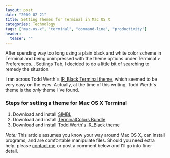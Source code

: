 ```yaml
---
layout: post
date: "2009-02-21"
title: Setting Themes for Terminal in Mac OS X
categories: Technology
tags: ["mac-os-x", "terminal", "command-line", "productivity"]
header:
  teaser: ""
---
```


After spending way too long using a plain black and white color scheme in Terminal and being unimpressed with the theme options under Terminal > Preferences... Settings Tab, I decided to do a little bit of searching to remedy the situation.

I ran across Todd Werth's [IR_Black Terminal theme](http://blog.infinitered.com/entries/show/6), which seemed to be very easy on the eyes. Actually, at the time of this writing, Todd Werth's theme is the _only_ theme I've found.

### Steps for setting a theme for Mac OS X Terminal

1. Download and install [SIMBL](http://www.culater.net/software/SIMBL/SIMBL.php)
2. Download and install [TerminalColors Bundle](http://www.culater.net/software/TerminalColors/TerminalColors.php)
3. Download and install [Todd Werth's IR_Black theme](http://blog.infinitered.com/entries/show/6)

_*Note:*_ This article assumes you know your way around Mac OS X, can install programs, and are comfortable manipulate files. Should you need extra help, please [contact me](/#contact) or post a comment below and I'll go into finer detail.
